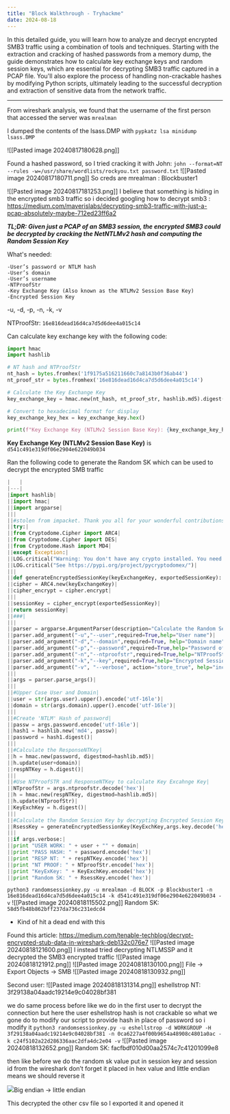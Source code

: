 ```yaml
---
title: "Block Walkthrough - Tryhackme"
date: 2024-08-18
---
```


In this detailed guide, you will learn how to analyze and decrypt encrypted SMB3 traffic using a combination of tools and techniques. Starting with the extraction and cracking of hashed passwords from a memory dump, the guide demonstrates how to calculate key exchange keys and random session keys, which are essential for decrypting SMB3 traffic captured in a PCAP file. You'll also explore the process of handling non-crackable hashes by modifying Python scripts, ultimately leading to the successful decryption and extraction of sensitive data from the network traffic.

---

From wireshark analysis, we found that the username of the first person that accessed the server was `mrealman`

I dumped the contents of the lsass.DMP with `pypkatz lsa minidump lsass.DMP`

![[Pasted image 20240817180628.png]]

Found a hashed password, so I tried cracking it with John:
`john --format=NT --rules -w=/usr/share/wordlists/rockyou.txt password.txt`
![[Pasted image 20240817180711.png]]
So creds are mrealman : Blockbuster1

![[Pasted image 20240817181253.png]]
I believe that something is hiding in the encrypted smb3 traffic so i decided googling how to decrypt smb3 :
https://medium.com/maverislabs/decrypting-smb3-traffic-with-just-a-pcap-absolutely-maybe-712ed23ff6a2

**_TL;DR: Given just a PCAP of an SMB3 session, the encrypted SMB3 could be decrypted by cracking the NetNTLMv2 hash and computing the Random Session Key_**

What's needed:
```
-User’s password or NTLM hash  
-User’s domain  
-User’s username  
-NTProofStr  
-Key Exchange Key (Also known as the NTLMv2 Session Base Key)  
-Encrypted Session Key
```

-u, -d, -p, -n, -k, -v

NTProofStr: `16e816dead16d4ca7d5d6dee4a015c14`

Can calculate key exchange key with the following code:
```python
import hmac
import hashlib

# NT hash and NTProofStr
nt_hash = bytes.fromhex('1f9175a516211660c7a8143b0f36ab44')
nt_proof_str = bytes.fromhex('16e816dead16d4ca7d5d6dee4a015c14')

# Calculate the Key Exchange Key
key_exchange_key = hmac.new(nt_hash, nt_proof_str, hashlib.md5).digest()

# Convert to hexadecimal format for display
key_exchange_key_hex = key_exchange_key.hex()

print(f"Key Exchange Key (NTLMv2 Session Base Key): {key_exchange_key_hex}")
```

**Key Exchange Key (NTLMv2 Session Base Key)** is `d541c491e319df06e2904e622049b034`

Ran the following code to generate the Random SK which can be used to decrypt the encrypted SMB traffic
```python
|   |
|---|
|import hashlib|
||import hmac|
||import argparse|
|||
||#stolen from impacket. Thank you all for your wonderful contributions to the community|
||try:|
||from Cryptodome.Cipher import ARC4|
||from Cryptodome.Cipher import DES|
||from Cryptodome.Hash import MD4|
||except Exception:|
||LOG.critical("Warning: You don't have any crypto installed. You need pycryptodomex")|
||LOG.critical("See https://pypi.org/project/pycryptodomex/")|
|||
||def generateEncryptedSessionKey(keyExchangeKey, exportedSessionKey):|
||cipher = ARC4.new(keyExchangeKey)|
||cipher_encrypt = cipher.encrypt|
|||
||sessionKey = cipher_encrypt(exportedSessionKey)|
||return sessionKey|
||###|
|||
||parser = argparse.ArgumentParser(description="Calculate the Random Session Key based on data from a PCAP (maybe).")|
||parser.add_argument("-u","--user",required=True,help="User name")|
||parser.add_argument("-d","--domain",required=True, help="Domain name")|
||parser.add_argument("-p","--password",required=True,help="Password of User")|
||parser.add_argument("-n","--ntproofstr",required=True,help="NTProofStr. This can be found in PCAP (provide Hex Stream)")|
||parser.add_argument("-k","--key",required=True,help="Encrypted Session Key. This can be found in PCAP (provide Hex Stream)")|
||parser.add_argument("-v", "--verbose", action="store_true", help="increase output verbosity")|
|||
||args = parser.parse_args()|
|||
||#Upper Case User and Domain|
||user = str(args.user).upper().encode('utf-16le')|
||domain = str(args.domain).upper().encode('utf-16le')|
|||
||#Create 'NTLM' Hash of password|
||passw = args.password.encode('utf-16le')|
||hash1 = hashlib.new('md4', passw)|
||password = hash1.digest()|
|||
||#Calculate the ResponseNTKey|
||h = hmac.new(password, digestmod=hashlib.md5)|
||h.update(user+domain)|
||respNTKey = h.digest()|
|||
||#Use NTProofSTR and ResponseNTKey to calculate Key Excahnge Key|
||NTproofStr = args.ntproofstr.decode('hex')|
||h = hmac.new(respNTKey, digestmod=hashlib.md5)|
||h.update(NTproofStr)|
||KeyExchKey = h.digest()|
|||
||#Calculate the Random Session Key by decrypting Encrypted Session Key with Key Exchange Key via RC4|
||RsessKey = generateEncryptedSessionKey(KeyExchKey,args.key.decode('hex'))|
|||
||if args.verbose:|
||print "USER WORK: " + user + "" + domain|
||print "PASS HASH: " + password.encode('hex')|
||print "RESP NT: " + respNTKey.encode('hex')|
||print "NT PROOF: " + NTproofStr.encode('hex')|
||print "KeyExKey: " + KeyExchKey.encode('hex')|
||print "Random SK: " + RsessKey.encode('hex')|
```

`python3 randomsessionkey.py -u mrealman -d BLOCK -p Blockbuster1 -n 16e816dead16d4ca7d5d6dee4a015c14 -k d541c491e319df06e2904e622049b034 -v`
![[Pasted image 20240818115502.png]]
Random SK: `58d5fb48b862bff237da736c231edcd4`
 - Kind of hit a dead end with this

Found this article: https://medium.com/tenable-techblog/decrypt-encrypted-stub-data-in-wireshark-deb132c076e7
![[Pasted image 20240818121600.png]]
I instead tried decrypting NTLMSSP and it decrypted the SMB3 encrypted traffic
![[Pasted image 20240818121912.png]]
![[Pasted image 20240818130100.png]]
File -> Export Objects -> SMB
![[Pasted image 20240818130932.png]]

Second user:
![[Pasted image 20240818131314.png]]
eshellstrop
NT: 3f29138a04aadc19214e9c04028bf381

we do same process before like we do in the first user to decrypt the connection but here the user eshellstrop hash is not crackable so what we gone do to modify our script to provide hash in place of password so i modify it
`python3 randomsessionkey.py -u eshellstrop -d WORKGROUP -H 3f29138a04aadc19214e9c04028bf381 -n 0ca6227a4f00b9654a48908c4801a0ac -k c24f5102a22d286336aac2dfa4dc2e04 -v`
![[Pasted image 20240818132652.png]]
Random SK: facfbdf010d00aa2574c7c41201099e8

then like before we do the random sk value put in session key and session id from the wireshark don’t forget it placed in hex value and little endian means we should reverse it

![](https://miro.medium.com/v2/resize:fit:770/1*58jobTx53th9lxGxc-_tXw.png)Big endian -> little endian

This decrypted the other csv file so I exported it and opened it
